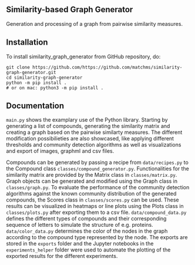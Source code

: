 ## Similarity-based Graph Generator

Generation and processing of a graph from pairwise similarity measures.

## Installation

To install similarity_graph_generator from GitHub repository, do:

```console
git clone https://github.com/https://github.com/matchms/similarity-graph-generator.git
cd similarity-graph-generator
python -m pip install .
# or on mac: python3 -m pip install .
```

## Documentation

`main.py` shows the examplary use of the Python library. Starting by generating a list of compounds, generating the similarity matrix and creating a graph based on the pairwise similarty measures. The different modification possibilieties are also showcased, like applying different thresholds and community detection algorithms as well as visualizations and export of images, graphml and csv files.

Compounds can be generated by passing a recipe from `data/recipes.py` to the Compound class `classes/compound_generator.py`. Functionalities for the similarity matrix are provided by the Matrix class in `classes/matrix.py`. Graph objects can be generated and modified using the Graph class in `classes/graph.py`. To evaluate the performance of the community detection algorithms against the known community distribution of the generated compounds, the Scores class in `classes/scores.py` can be used. These results can be visualized in heatmaps or line plots using the Plots class in `classes/plots.py` after exporting them to a csv file. `data/compound_data.py` defines the different types of compounds and their corresponding sequence of letters to simulate the structure of e.g. proteins. `data/color_data.py` determines the color of the nodes in the graph according to the compound type represented by the node. The exports are stored in the `exports` folder and the Jupyter notebooks in the `experiments_helper` folder were used to automate the plotting of the exported results for the different experiments.


